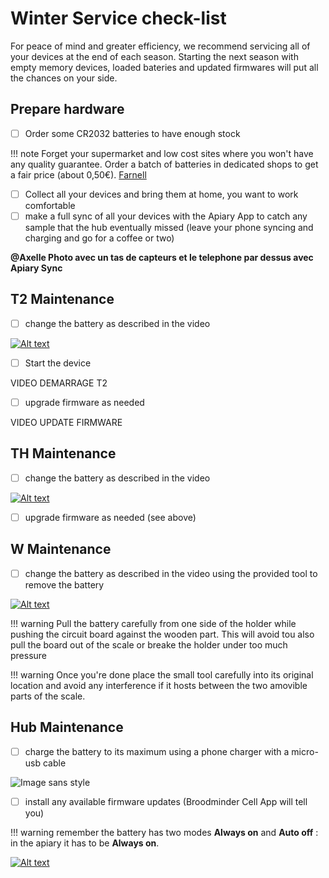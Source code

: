 # Winter Service check-list

For peace of mind and greater efficiency, we recommend servicing all of your devices at the end of each season. 
Starting the next season with empty memory devices, loaded bateries and updated firmwares will put all the chances on your side.


## Prepare hardware


- [ ] Order some CR2032 batteries to have enough stock

!!! note 
    Forget your supermarket and low cost sites where you won't have any quality guarantee. Order a batch of batteries in dedicated shops to get a fair price (about 0,50€).
    [Farnell](https://fr.farnell.com/renata/cr-2032-mfr-1bl/pile-bouton-3v/dp/1823479?st=cr2032)        


- [ ] Collect all your devices and bring them at home, you want to work comfortable
- [ ] make a full sync of all your devices with the Apiary App to catch any sample that the hub eventually missed  (leave your phone syncing and charging and go for a coffee or two)

**@Axelle Photo avec un tas de capteurs et le telephone par dessus avec Apiary Sync**



## T2 Maintenance

- [ ] change the battery as described in the video

[![Alt text](https://img.youtube.com/vi/alaZtXpn-g4/0.jpg)](https://www.youtube.com/watch?v=alaZtXpn-g4)


- [ ] Start the device

VIDEO DEMARRAGE T2


- [ ] upgrade firmware as needed

VIDEO UPDATE FIRMWARE



## TH Maintenance

- [ ] change the battery as described in the video

[![Alt text](https://img.youtube.com/vi/tJTuL12vjps/0.jpg)](https://www.youtube.com/watch?v=tJTuL12vjps)


-  [ ] upgrade firmware as needed (see above)



## W Maintenance

- [ ] change the battery as described in the video using the provided tool to remove the battery

[![Alt text](https://img.youtube.com/vi/UBwJP61q2o4/0.jpg)](https://www.youtube.com/watch?v=UBwJP61q2o4)


!!! warning
    Pull the battery carefully from one side of the holder while pushing the circuit board against the wooden part. This will avoid tou also pull the board out of the scale or breake the holder under too much pressure

!!! warning
    Once you're done place the small tool carefully into its original location and avoid any interference if it hosts between the two amovible parts of the scale.

## Hub Maintenance

- [ ] charge the battery to its maximum using a phone charger with a micro-usb cable

![Image sans style](./images/wintersce/demo_img.png)


- [ ] install any available firmware updates (Broodminder Cell App will tell you)


!!! warning
    remember the battery has two modes **Always on** and **Auto off** : in the apiary it has to be **Always on**.

[![Alt text](https://img.youtube.com/vi/geVp0FDxm3U/0.jpg)](https://www.youtube.com/watch?v=geVp0FDxm3U)




